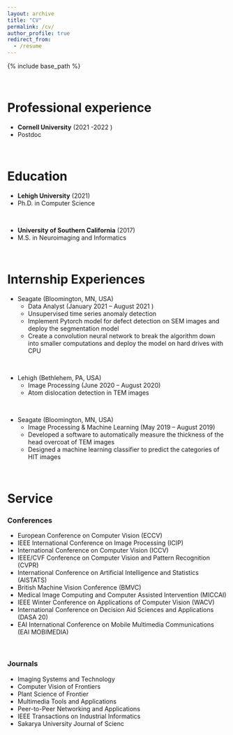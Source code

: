 ```yaml
---
layout: archive
title: "CV"
permalink: /cv/
author_profile: true
redirect_from:
  - /resume
---
```


{% include base_path %}

<p>&ensp;</p>

Professional experience
======
* <b> Cornell University</b> (2021 -2022 )
* Postdoc 

<p>&ensp;</p>


Education
======
* <b>Lehigh University</b> (2021)
* Ph.D. in Computer Science


<p>&ensp;</p>

* <b>University of Southern California</b> (2017)
* M.S.  in Neuroimaging and Informatics

<p>&ensp;</p>


Internship Experiences
======

* Seagate (Bloomington, MN, USA)
  * Data Analyst (January 2021 – August 2021 )
  * Unsupervised time series anomaly detection
  * Implement Pytorch model for defect detection on SEM images and deploy the segmentation model
  * Create a convolution neural network to break the algorithm down into smaller computations and deploy the model on hard drives with CPU​



<p>&ensp;</p>

* Lehigh (Bethlehem, PA, USA)
  * Image Processing  (June 2020 – August 2020)
  * Atom dislocation detection in TEM images

<p>&ensp;</p>

* Seagate (Bloomington, MN, USA)
  * Image Processing & Machine Learning  (May 2019 – August 2019)
  * Developed a software to automatically measure the thickness of the head overcoat of TEM images
  * Designed a machine learning classifier to predict the categories of HIT images
  
<p>&ensp;</p>

Service
======
### Conferences
* European Conference on Computer Vision (ECCV)
* IEEE International Conference on Image Processing (ICIP)
* International Conference on Computer Vision (ICCV)
* IEEE/CVF Conference on Computer Vision and Pattern Recognition (CVPR)
* International Conference on Artificial Intelligence and Statistics (AISTATS)
* British Machine Vision Conference (BMVC)
* Medical Image Computing and Computer Assisted Intervention (MICCAI)
* IEEE Winter Conference on Applications of Computer Vision (WACV)
* International Conference on Decision Aid Sciences and Applications (DASA 20) 
* EAI International Conference on Mobile Multimedia Communications (EAI MOBIMEDIA)

<p>&ensp;</p>

### Journals
* Imaging Systems and Technology
* Computer Vision of Frontiers
* Plant Science of Frontier 
* Multimedia Tools and Applications 
* Peer-to-Peer Networking and Applications  
* IEEE Transactions on Industrial Informatics 
* Sakarya University Journal of Scienc
